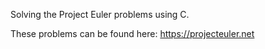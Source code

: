 Solving the Project Euler problems using C.

These problems can be found here:
https://projecteuler.net
